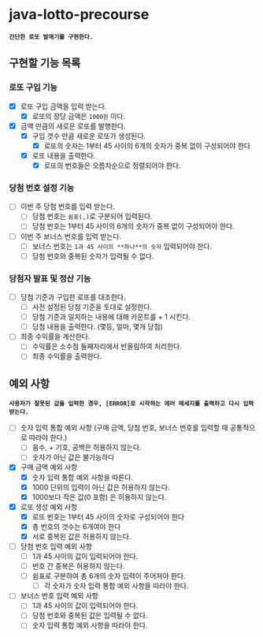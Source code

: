 # java-lotto-precourse

**`간단한 로또 발매기를 구현한다.`**

## 구현할 기능 목록

### 로또 구입 기능
- [x] 로또 구입 금액을 입력 받는다.
  - [x] 로또의 장당 금액은 `1000원` 이다.

- [x] 금액 만큼의 새로운 로또를 발행한다.
  - [x] 구입 갯수 만큼 새로운 로또가 생성된다.
    - [x] 로또의 숫자는 1부터 45 사이의 6개의 숫자가 중복 없이 구성되어야 한다
  - [x] 로또 내용을 출력한다.
    - [x] 로또의 번호들은 오름차순으로 정렬되어야 한다.

### 당첨 번호 설정 기능
- [ ] 이번 주 당첨 번호를 입력 받는다.
  - [ ] 당첨 번호는 `쉼표(,)`로 구분되어 입력된다.
  - [ ] 당첨 번호는 1부터 45 사이의 6개의 숫자가 중복 없이 구성되어야 한다.

- [ ] 이번 주 보너스 번호를 입력 받는다.
  - [ ] 보너스 번호는 `1과 45 사이의 **하나**의 숫자` 입력되어야 한다.
  - [ ] 당첨 번호와 중복된 숫자가 입력될 수 없다.

### 당첨자 발표 및 정산 기능
- [ ] 당첨 기준과 구입한 로또를 대조한다.
  - [ ] 사전 설정된 당첨 기준을 토대로 설정한다.
  - [ ] 당첨 기준과 일치하는 내용에 대해 카운트를 + 1 시킨다.
  - [ ] 당첨 내용을 출력한다. (몇등, 얼마, 몇개 당첨)

- [ ] 최종 수익률을 계산한다.
  - [ ] 수익률은 소수점 둘째자리에서 반올림하여 처리한다.
  - [ ] 최종 수익률을 출력한다.

## 예외 사항
**`사용자가 잘못된 값을 입력한 경우, [ERROR]로 시작하는 에러 메세지를 출력하고 다시 입력받는다.`**

- [ ] 숫자 입력 통합 예외 사항 (구매 금액, 당첨 번호, 보너스 번호를 입력할 때 공통적으로 따라야 한다.)
  - [ ] 음수, + 기호, 공백은 허용하지 않는다.
  - [ ] 숫자가 아닌 값은 불가능하다

- [x] 구매 금액 예외 사항
  - [x] 숫자 입력 통합 예외 사항을 따른다.
  - [x] 1000 단위의 입력이 아닌 값은 허용하지 않는다.
  - [x] 1000보다 작은 값(0 포함) 은 허용하지 않는다.

- [x] 로또 생성 예외 사항
  - [x] 로또 번호는 1부터 45 사이의 숫자로 구성되어야 한다
  - [x] 총 번호의 갯수는 6개여야 한다
  - [x] 서로 중복된 값은 허용하지 않는다.

- [ ] 당첨 번호 입력 예외 사항
  - [ ] 1과 45 사이의 값이 입력되어야 한다.
  - [ ] 번호 간 중복은 허용하지 않는다.
  - [ ] 쉼표로 구분하여 총 6개의 숫자 입력이 주어져야 한다.
    - [ ] 각 숫자가 숫자 입력 통합 예외 사항을 따라야 한다.

- [ ] 보너스 번호 입력 예외 사항
  - [ ] 1과 45 사이의 값이 입력되어야 한다.
  - [ ] 당첨 번호와 중복된 값은 입력될 수 없다.
  - [ ] 숫자 입력 통합 예외 사항을 따라야 한다.

